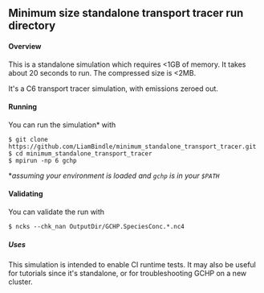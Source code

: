 ## Minimum size standalone transport tracer run directory


#### Overview
This is a standalone simulation which requires <1GB of memory. It takes about 20 seconds to run. The compressed size is <2MB. 

It's a C6 transport tracer simulation, with emissions zeroed out.

#### Running
You can run the simulation* with
```shell
$ git clone https://github.com/LiamBindle/minimum_standalone_transport_tracer.git
$ cd minimum_standalone_transport_tracer
$ mpirun -np 6 gchp
```
\*_assuming your environment is loaded and `gchp` is in your `$PATH`_

#### Validating
You can validate the run with
```shell
$ ncks --chk_nan OutputDir/GCHP.SpeciesConc.*.nc4
```

##### Uses
This simulation is intended to enable CI  runtime tests. It may also be useful for tutorials since it's standalone, or for troubleshooting GCHP on a new cluster.
